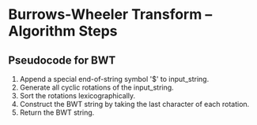 # Burrows-Wheeler Transform – Algorithm Steps

## Pseudocode for BWT


1. Append a special end-of-string symbol '$' to input_string.
2. Generate all cyclic rotations of the input_string.
3. Sort the rotations lexicographically.
4. Construct the BWT string by taking the last character of each rotation.
5. Return the BWT string.
